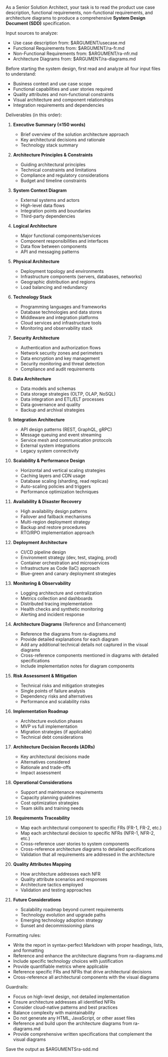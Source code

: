As a Senior Solution Architect, your task is to read the product use case description, functional requirements, non-functional requirements, and architecture diagrams to produce a comprehensive **System Design Document (SDD)** specification.

Input sources to analyze:
- Use case description from: $ARGUMENT/usecase.md
- Functional Requirements from: $ARGUMENT/ra-fr.md 
- Non-Functional Requirements from: $ARGUMENT/ra-nfr.md
- Architecture Diagrams from: $ARGUMENT/ra-diagrams.md

Before starting the system design, first read and analyze all four input files to understand:
- Business context and use case scope
- Functional capabilities and user stories required
- Quality attributes and non-functional constraints
- Visual architecture and component relationships
- Integration requirements and dependencies

Deliverables (in this order):

1) **Executive Summary (≤150 words)**
   - Brief overview of the solution architecture approach
   - Key architectural decisions and rationale
   - Technology stack summary

2) **Architecture Principles & Constraints**
   - Guiding architectural principles
   - Technical constraints and limitations
   - Compliance and regulatory considerations
   - Budget and timeline constraints

3) **System Context Diagram**
   - External systems and actors
   - High-level data flows
   - Integration points and boundaries
   - Third-party dependencies

4) **Logical Architecture**
   - Major functional components/services
   - Component responsibilities and interfaces
   - Data flow between components
   - API and messaging patterns

5) **Physical Architecture**
   - Deployment topology and environments
   - Infrastructure components (servers, databases, networks)
   - Geographic distribution and regions
   - Load balancing and redundancy

6) **Technology Stack**
   - Programming languages and frameworks
   - Database technologies and data stores
   - Middleware and integration platforms
   - Cloud services and infrastructure tools
   - Monitoring and observability stack

7) **Security Architecture**
   - Authentication and authorization flows
   - Network security zones and perimeters
   - Data encryption and key management
   - Security monitoring and threat detection
   - Compliance and audit requirements

8) **Data Architecture**
   - Data models and schemas
   - Data storage strategies (OLTP, OLAP, NoSQL)
   - Data integration and ETL/ELT processes
   - Data governance and quality
   - Backup and archival strategies

9) **Integration Architecture**
   - API design patterns (REST, GraphQL, gRPC)
   - Message queuing and event streaming
   - Service mesh and communication protocols
   - External system integrations
   - Legacy system connectivity

10) **Scalability & Performance Design**
    - Horizontal and vertical scaling strategies
    - Caching layers and CDN usage
    - Database scaling (sharding, read replicas)
    - Auto-scaling policies and triggers
    - Performance optimization techniques

11) **Availability & Disaster Recovery**
    - High availability design patterns
    - Failover and failback mechanisms
    - Multi-region deployment strategy
    - Backup and restore procedures
    - RTO/RPO implementation approach

12) **Deployment Architecture**
    - CI/CD pipeline design
    - Environment strategy (dev, test, staging, prod)
    - Container orchestration and microservices
    - Infrastructure as Code (IaC) approach
    - Blue-green and canary deployment strategies

13) **Monitoring & Observability**
    - Logging architecture and centralization
    - Metrics collection and dashboards
    - Distributed tracing implementation
    - Health checks and synthetic monitoring
    - Alerting and incident response

14) **Architecture Diagrams** (Reference and Enhancement)
    - Reference the diagrams from ra-diagrams.md
    - Provide detailed explanations for each diagram
    - Add any additional technical details not captured in the visual diagrams
    - Cross-reference components mentioned in diagrams with detailed specifications
    - Include implementation notes for diagram components

15) **Risk Assessment & Mitigation**
    - Technical risks and mitigation strategies
    - Single points of failure analysis
    - Dependency risks and alternatives
    - Performance and scalability risks

16) **Implementation Roadmap**
    - Architecture evolution phases
    - MVP vs full implementation
    - Migration strategies (if applicable)
    - Technical debt considerations

17) **Architecture Decision Records (ADRs)**
    - Key architectural decisions made
    - Alternatives considered
    - Rationale and trade-offs
    - Impact assessment

18) **Operational Considerations**
    - Support and maintenance requirements
    - Capacity planning guidelines
    - Cost optimization strategies
    - Team skills and training needs

19) **Requirements Traceability**
    - Map each architectural component to specific FRs (FR-1, FR-2, etc.)
    - Map each architectural decision to specific NFRs (NFR-1, NFR-2, etc.)
    - Cross-reference user stories to system components
    - Cross-reference architecture diagrams to detailed specifications
    - Validation that all requirements are addressed in the architecture

20) **Quality Attributes Mapping**
    - How architecture addresses each NFR
    - Quality attribute scenarios and responses
    - Architecture tactics employed
    - Validation and testing approaches

21) **Future Considerations**
    - Scalability roadmap beyond current requirements
    - Technology evolution and upgrade paths
    - Emerging technology adoption strategy
    - Sunset and decommissioning plans

Formatting rules:
- Write the report in syntax-perfect Markdown with proper headings, lists, and formatting
- Reference and enhance the architecture diagrams from ra-diagrams.md
- Include specific technology choices with justification
- Provide quantifiable metrics where applicable
- Reference specific FRs and NFRs that drive architectural decisions
- Cross-reference all architectural components with the visual diagrams

Guardrails:
- Focus on high-level design, not detailed implementation
- Ensure architecture addresses all identified NFRs
- Consider cloud-native patterns and best practices
- Balance complexity with maintainability
- Do not generate any HTML, JavaScript, or other asset files
- Reference and build upon the architecture diagrams from ra-diagrams.md
- Provide comprehensive written specifications that complement the visual diagrams

Save the output as $ARGUMENTSra-sdd.md
